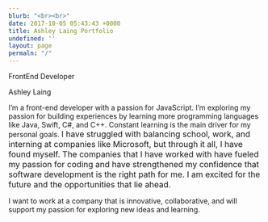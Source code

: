 ```yaml
---
blurb: "<br><br>"
date: 2017-10-05 05:43:43 +0000
title: Ashley Laing Portfolio
undefined: ''
layout: page
permaln: "/"
---
```



FrontEnd Developer

Ashley Laing

I’m a front-end developer with a passion for JavaScript. I’m exploring my passion for building experiences by learning more programming languages like Java, Swift, C#, and C++. Constant learning is the main driver for my personal goals. <span style="font-size: 1rem;">I&nbsp;</span><span style="font-size: 1rem;">have struggled with balancing school, work, and interning at companies like Microsoft, but through it all, I have found myself. The companies that I have worked with have fueled my passion for coding and have strengthened my confidence&nbsp;</span><span style="font-size: 1rem;">that software development is the right path for me. I am excited for the future and the opportunities that lie ahead.</span>

I want to work at a company that is innovative, collaborative, and will support my passion for exploring new ideas and learning.